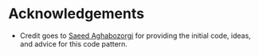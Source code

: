 # Acknowledgements

* Credit goes to [Saeed Aghabozorgi](https://ca.linkedin.com/in/saeedaghabozorgi) for providing the initial code, ideas, and advice for this code pattern.

